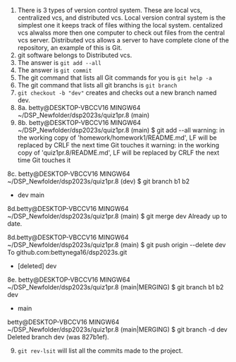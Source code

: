1. There is 3 types of version control system. These are local vcs, centralized vcs, and distributed vcs. Local version contral system is the simplest one it keeps track of files withing the local system. centalized vcs alwalss more then one computer to check out files from the central vcs server. Distributed vcs allows a server to have complete clone of the repository, an example of this is Git.
2. git software belongs to Distributed vcs.
3. The answer is ```git add --all```
4. The answer is ```git commit```
5. The git command that lists all Git commands for you is ```git help -a```
6. The git command that lists all git branchs is ```git branch```
7. ```git checkout -b "dev"``` creates and checks out a new branch named dev.
8. 8a. betty@DESKTOP-VBCCV16 MINGW64 ~/DSP_Newfolder/dsp2023s/quiz1pr.8 (main)
9. 8b.  betty@DESKTOP-VBCCV16 MINGW64 ~/DSP_Newfolder/dsp2023s/quiz1pr.8 (main)
$ git add --all
warning: in the working copy of 'homework/homework1/README.md', LF will be replaced by CRLF the next time Git touches it
warning: in the working copy of 'quiz1pr.8/README.md', LF will be replaced by CRLF the next time Git touches it

8c. betty@DESKTOP-VBCCV16 MINGW64 ~/DSP_Newfolder/dsp2023s/quiz1pr.8 (dev)
$ git branch
  b1
  b2
* dev
  main

8d.betty@DESKTOP-VBCCV16 MINGW64 ~/DSP_Newfolder/dsp2023s/quiz1pr.8 (main)
$ git merge dev
Already up to date.

8d.betty@DESKTOP-VBCCV16 MINGW64 ~/DSP_Newfolder/dsp2023s/quiz1pr.8 (main)
$ git push origin --delete dev
To github.com:bettynega16/dsp2023s.git
 - [deleted]         dev

8e. betty@DESKTOP-VBCCV16 MINGW64 ~/DSP_Newfolder/dsp2023s/quiz1pr.8 (main|MERGING)
$ git branch
  b1
  b2
  dev
* main

betty@DESKTOP-VBCCV16 MINGW64 ~/DSP_Newfolder/dsp2023s/quiz1pr.8 (main|MERGING)
$ git branch -d dev
Deleted branch dev (was 827b1ef).

9. ```git rev-lsit``` will list all the commits made to the project.
